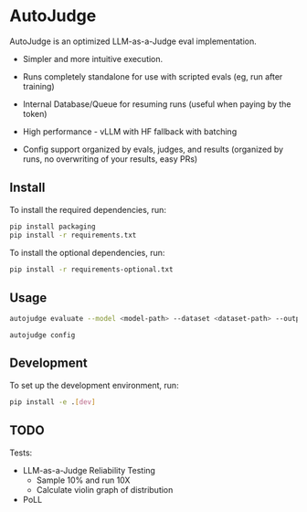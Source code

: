 # AutoJudge

AutoJudge is an optimized LLM-as-a-Judge eval implementation.

* Simpler and more intuitive execution.

* Runs completely standalone for use with scripted evals (eg, run after training)

* Internal Database/Queue for resuming runs (useful when paying by the token)

* High performance - vLLM with HF fallback with batching

* Config support organized by evals, judges, and results (organized by runs, no overwriting of your results, easy PRs)

## Install

To install the required dependencies, run:

```sh
pip install packaging
pip install -r requirements.txt
```

To install the optional dependencies, run:

```sh
pip install -r requirements-optional.txt
```

## Usage
```sh
autojudge evaluate --model <model-path> --dataset <dataset-path> --output <output-path> --user <user>
```

```
autojudge config
```

## Development

To set up the development environment, run:

```sh
pip install -e .[dev]
```

## TODO

Tests: 
* LLM-as-a-Judge Reliability Testing
  * Sample 10% and run 10X
  * Calculate violin graph of distribution
* PoLL
